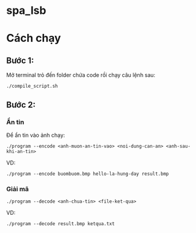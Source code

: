 # spa_lsb
# Cách chạy
## Bước 1:
Mở terminal trỏ đến folder chứa code rồi chạy câu lệnh sau:
```
./compile_script.sh
```

## Bước 2:
### Ẩn tin
Để ẩn tin vào ảnh chạy:
```
./program --encode <anh-muon-an-tin-vao> <noi-dung-can-an> <anh-sau-khi-an-tin>
```
VD:
```
./program --encode buombuom.bmp hello-la-hung-day result.bmp
```
### Giải mã
```
./program --decode <anh-chua-tin> <file-ket-qua>
```
VD:
```
./program --decode result.bmp ketqua.txt 
```